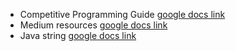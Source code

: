 <!-- # Competitive-Programming-A-Complete-Guide -->

- Competitive Programming Guide [google docs link](https://docs.google.com/document/d/1x8Ow0lpR6e6ERaWymcqeWat4jV8HSClk9it5c-KH3j8/edit#)
- Medium resources [google docs link](https://docs.google.com/document/d/11W3xlhBLXUR3g-6oQK9YYtZ-ZXbdeQnYqAcKxwx-DdA/edit#)
- Java string [google docs link](https://docs.google.com/document/d/1dDBI9PfW6b7AaVEenWduV-ohnmI0bMFHpvoAHdif4qY/edit?usp=sharing)
<!-- - Java collections [google docs link](https://docs.google.com/document/d/1OyHvYephVerYYyV5ErKzHVBSTNabuizEMrzhXHJPz8w/edit?usp=sharing) -->
